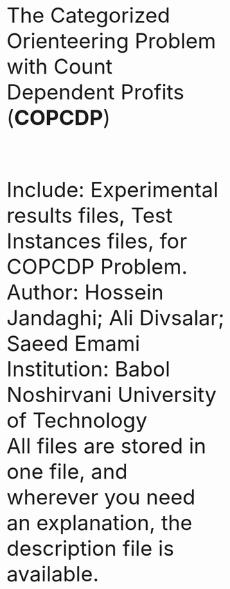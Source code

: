 <font size="16">
The Categorized Orienteering Problem with Count Dependent Profits (<b>COPCDP</b>)<p></p><br>
Include: Experimental results files, Test Instances files, for COPCDP Problem. <br>
Author: Hossein Jandaghi; Ali Divsalar; Saeed Emami <br>
Institution: Babol Noshirvani University of Technology <br>
All files are stored in one file, and wherever you need an explanation, the description file is available.

</font>


